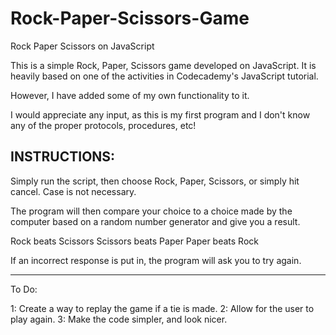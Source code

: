 # Rock-Paper-Scissors-Game
Rock Paper Scissors on JavaScript

This is a simple Rock, Paper, Scissors game developed on JavaScript.
It is heavily based on one of the activities in Codecademy's JavaScript tutorial.

However, I have added some of my own functionality to it.

I would appreciate any input, as this is my first program and I don't know any of the proper protocols, procedures, etc!


INSTRUCTIONS:
--------------------------------------------------------------------------------------------------------------------------------
Simply run the script, then choose Rock, Paper, Scissors, or simply hit cancel.
Case is not necessary.

The program will then compare your choice to a choice made by the computer based on a random number generator
and give you a result.

Rock beats Scissors
Scissors beats Paper
Paper beats Rock

If an incorrect response is put in, the program will ask you to try again.

--------------------------------------------------------------------------------------------------------------------------------
To Do:

1: Create a way to replay the game if a tie is made.
2: Allow for the user to play again.
3: Make the code simpler, and look nicer.

